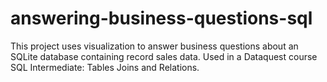 # answering-business-questions-sql
This project uses visualization to answer business questions about an SQLite database containing record sales data. Used in a Dataquest course SQL Intermediate: Tables Joins and Relations.
